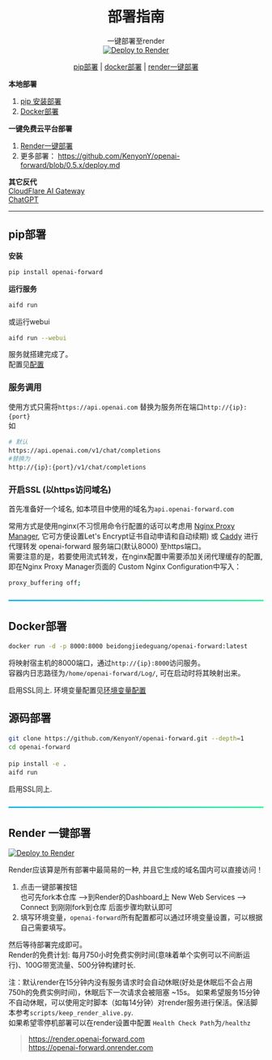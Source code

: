 
<h1 align="center">
    <br>
    部署指南
    <br>
</h1>
<div align="center">

一键部署至render   
[![Deploy to Render](https://render.com/images/deploy-to-render-button.svg)](https://render.com/deploy?repo=https://github.com/KenyonY/openai-forward)



[pip部署](#pip部署) |
[docker部署](#docker部署) |
[render一键部署](#render-一键部署) 

</div>

**本地部署**

1. [pip 安装部署](deploy.md#pip部署)
2. [Docker部署](deploy.md#docker部署)

**一键免费云平台部署**

1. [Render一键部署](deploy.md#render-一键部署)
2. 更多部署： https://github.com/KenyonY/openai-forward/blob/0.5.x/deploy.md

**其它反代**  
[CloudFlare AI Gateway](https://developers.cloudflare.com/ai-gateway/get-started/creating-gateway/)  
[ChatGPT](https://github.com/pandora-next/deploy)  


---
## pip部署

**安装**

```bash
pip install openai-forward
```

**运行服务**  

```bash
aifd run   
```
或运行webui
```bash
aifd run --webui
```
服务就搭建完成了。  
配置见[配置](README.md#配置)

### 服务调用

使用方式只需将`https://api.openai.com` 替换为服务所在端口`http://{ip}:{port}`   
如
```bash
# 默认
https://api.openai.com/v1/chat/completions
#替换为
http://{ip}:{port}/v1/chat/completions
```


### 开启SSL (以https访问域名)
首先准备好一个域名, 如本项目中使用的域名为`api.openai-forward.com`

常用方式是使用nginx(不习惯用命令行配置的话可以考虑用 [Nginx Proxy Manager](https://github.com/NginxProxyManager/nginx-proxy-manager), 它可方便设置Let's Encrypt证书自动申请和自动续期) 
或 [Caddy](https://caddyserver.com/docs/) 进行代理转发 openai-forward 服务端口(默认8000) 至https端口。  
需要注意的是，若要使用流式转发，在nginx配置中需要添加关闭代理缓存的配置, 即在Nginx Proxy Manager页面的 Custom Nginx Configuration中写入：
```bash
proxy_buffering off;
```

<a>
   <img src="https://raw.githubusercontent.com/KenyonY/openai-forward/main/.github/images/separators/aqua.png" height=8px width="100%">
</a>

## Docker部署

```bash
docker run -d -p 8000:8000 beidongjiedeguang/openai-forward:latest 
```

将映射宿主机的8000端口，通过`http://{ip}:8000`访问服务。  
容器内日志路径为`/home/openai-forward/Log/`, 可在启动时将其映射出来。  

启用SSL同上.
环境变量配置见[环境变量配置](README.md#配置)


## 源码部署

```bash
git clone https://github.com/KenyonY/openai-forward.git --depth=1
cd openai-forward

pip install -e .
aifd run 
```
启用SSL同上.


<a>
   <img src="https://raw.githubusercontent.com/KenyonY/openai-forward/main/.github/images/separators/aqua.png" height=8px width="100%">
</a>

## Render 一键部署
[![Deploy to Render](https://render.com/images/deploy-to-render-button.svg)](https://render.com/deploy?repo=https://github.com/KenyonY/openai-forward)

Render应该算是所有部署中最简易的一种, 并且它生成的域名国内可以直接访问！

1. 点击一键部署按钮  
   也可先fork本仓库 -->到Render的Dashboard上 New Web Services --> Connect 到刚刚fork到仓库 后面步骤均默认即可
2. 填写环境变量，`openai-forward`所有配置都可以通过环境变量设置，可以根据自己需要填写。

然后等待部署完成即可。  
Render的免费计划: 每月750小时免费实例时间(意味着单个实例可以不间断运行)、100G带宽流量、500分钟构建时长.

注：默认render在15分钟内没有服务请求时会自动休眠(好处是休眠后不会占用750h的免费实例时间)，休眠后下一次请求会被阻塞 ~15s。
如果希望服务15分钟不自动休眠，可以使用定时脚本（如每14分钟）对render服务进行保活。保活脚本参考`scripts/keep_render_alive.py`.    
如果希望零停机部署可以在render设置中配置 `Health Check Path`为`/healthz`   

> https://render.openai-forward.com  
> https://openai-forward.onrender.com 

